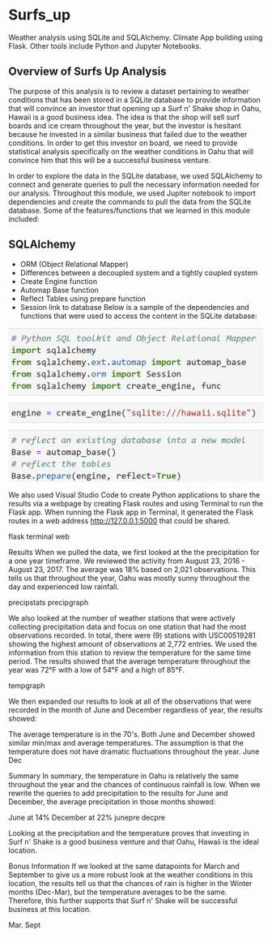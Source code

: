 # Surfs_up
Weather analysis using SQLite and SQLAlchemy. Climate App building using Flask. Other tools include Python and Jupyter Notebooks.

## Overview of Surfs Up Analysis
The purpose of this analysis is to review a dataset pertaining to weather conditions that has been stored in a SQLite database to provide information that will convince an investor that opening up a Surf n' Shake shop in Oahu, Hawaii is a good business idea. The idea is that the shop will sell surf boards and ice cream throughout the year, but the investor is hesitant because he invested in a similar business that failed due to the weather conditions. In order to get this investor on board, we need to provide statistical analysis specifically on the weather conditions in Oahu that will convince him that this will be a successful business venture.

In order to explore the data in the SQLite database, we used SQLAlchemy to connect and generate queries to pull the necessary information needed for our analysis. Throughout this module, we used Jupiter notebook to import dependencies and create the commands to pull the data from the SQLite database. Some of the features/functions that we learned in this module included:

## SQLAlchemy

- ORM (Object Relational Mapper)
- Differences between a decoupled system and a tightly coupled system
- Create Engine function
- Automap Base function
- Reflect Tables using prepare function
- Session link to database
Below is a sample of the dependencies and functions that were used to access the content in the SQLite database:

![SQLite](Images\SQLITE.png)

We also used Visual Studio Code to create Python applications to share the results via a webpage by creating Flask routes and using Terminal to run the Flask app. When running the Flask app in Terminal, it generated the Flask routes in a web address http://127.0.0.1:5000 that could be shared.

flask terminal web

Results
When we pulled the data, we first looked at the the precipitation for a one year timeframe. We reviewed the activity from August 23, 2016 - August 23, 2017. The average was 18% based on 2,021 observations. This tells us that throughout the year, Oahu was mostly sunny throughout the day and experienced low rainfall.

precipstats precipgraph

We also looked at the number of weather stations that were actively collecting precipitation data and focus on one station that had the most observations recorded. In total, there were (9) stations with USC00519281 showing the highest amount of observations at 2,772 entries. We used the information from this station to review the temperature for the same time period. The results showed that the average temperature throughout the year was 72°F with a low of 54°F and a high of 85°F.

tempgraph

We then expanded our results to look at all of the observations that were recorded in the month of June and December regardless of year, the results showed:

The average temperature is in the 70's.
Both June and December showed similar min/max and average temperatures.
The assumption is that the temperature does not have dramatic fluctuations throughout the year.
June Dec

Summary
In summary, the temperature in Oahu is relatively the same throughout the year and the chances of continuous rainfall is low. When we rewrite the queries to add precipitation to the results for June and December, the average precipitation in those months showed:

June at 14%
December at 22%
junepre decpre

Looking at the precipitation and the temperature proves that investing in Surf n' Shake is a good business venture and that Oahu, Hawaii is the ideal location.

Bonus Information
If we looked at the same datapoints for March and September to give us a more robust look at the weather conditions in this location, the results tell us that the chances of rain is higher in the Winter months (Dec-Mar), but the temperature averages to be the same. Therefore, this further supports that Surf n' Shake will be successful business at this location.

Mar. Sept